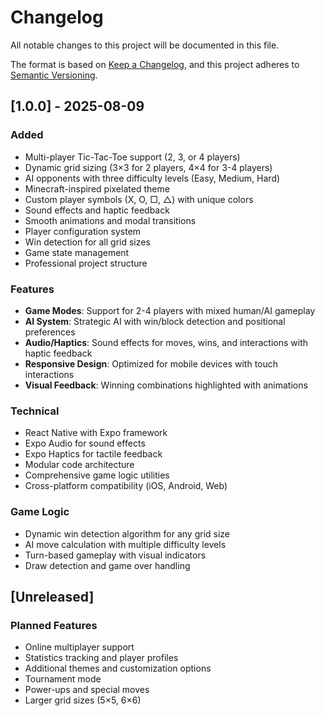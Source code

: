 # Changelog

All notable changes to this project will be documented in this file.

The format is based on [Keep a Changelog](https://keepachangelog.com/en/1.0.0/),
and this project adheres to [Semantic Versioning](https://semver.org/spec/v2.0.0.html).

## [1.0.0] - 2025-08-09

### Added
- Multi-player Tic-Tac-Toe support (2, 3, or 4 players)
- Dynamic grid sizing (3×3 for 2 players, 4×4 for 3-4 players)
- AI opponents with three difficulty levels (Easy, Medium, Hard)
- Minecraft-inspired pixelated theme
- Custom player symbols (X, O, □, △) with unique colors
- Sound effects and haptic feedback
- Smooth animations and modal transitions
- Player configuration system
- Win detection for all grid sizes
- Game state management
- Professional project structure

### Features
- **Game Modes**: Support for 2-4 players with mixed human/AI gameplay
- **AI System**: Strategic AI with win/block detection and positional preferences
- **Audio/Haptics**: Sound effects for moves, wins, and interactions with haptic feedback
- **Responsive Design**: Optimized for mobile devices with touch interactions
- **Visual Feedback**: Winning combinations highlighted with animations

### Technical
- React Native with Expo framework
- Expo Audio for sound effects
- Expo Haptics for tactile feedback
- Modular code architecture
- Comprehensive game logic utilities
- Cross-platform compatibility (iOS, Android, Web)

### Game Logic
- Dynamic win detection algorithm for any grid size
- AI move calculation with multiple difficulty levels
- Turn-based gameplay with visual indicators
- Draw detection and game over handling

## [Unreleased]

### Planned Features
- Online multiplayer support
- Statistics tracking and player profiles
- Additional themes and customization options
- Tournament mode
- Power-ups and special moves
- Larger grid sizes (5×5, 6×6)
